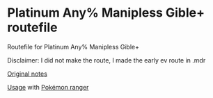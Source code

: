 # Platinum Any% Manipless Gible+ routefile
Routefile for Platinum Any% Manipless Gible+

Disclaimer: I did not make the route, I made the early ev route in .mdr

[Original notes](https://docs.google.com/document/d/1nThJJDULeE2haRuAo_Ao9qfH1PX5oYUygLEo-qv7CJA/edit)

[Usage](https://ranger.maybreak.com/route?repo=https%253A%252F%252Fraw.githubusercontent.com%252Flsliegeo%252Fplatinum-gible-manipless%252Fmaster%252Froute.mdr) with [Pokémon ranger](https://github.com/corvimae/pokemon-ranger)

